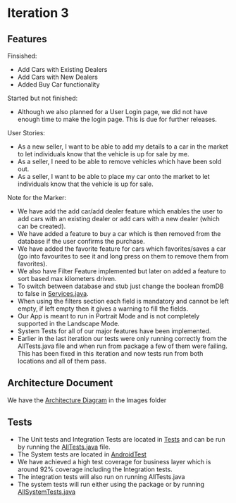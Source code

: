 # Iteration 3

## Features

Finsished:

* Add Cars with Existing Dealers
* Add Cars with New Dealers
* Added Buy Car functionality

Started but not finished:

* Although we also planned for a User Login page, we did not have enough time to make the login page. This is due for further releases.

User Stories: 

* As a new seller, I want to be able to add my details to a car in the market to let individuals know that the vehicle is up for sale by me.
* As a seller, I need to be able to remove vehicles which have been sold out.
* As a seller, I want to be able to place my car onto the market to let individuals know that the vehicle is up for sale.

Note for the Marker:

* We have add the add car/add dealer feature which enables the user to add cars with an existing dealer or add cars with a new dealer (which can be created).
* We have added a feature to buy a car which is then removed from the database if the user confirms the purchase.
* We have added the favorite feature for cars which favorites/saves a car (go into favourites to see it and long press on them to remove them from favorites).
* We also have Filter Feature implemented but later on added a feature to sort based max kilometers driven.
* To switch between database and stub just change the boolean fromDB to false in [Services.java](app/src/main/java/application/Services.java).
* When using the filters section each field is mandatory and cannot be left empty, if left empty then it gives a warning to fill the fields.
* Our App is meant to run in Portrait Mode and is not completely supported in the Landscape Mode.
* System Tests for all of our major features have been implemented.
* Earlier in the last iteration our tests were only running correctly from the AllTests.java file and when run from package a few of them were failing. This has been fixed in this iteration and now tests run from both locations and all of them pass.


## Architecture Document

We have the [Architecture Diagram](documents/ARCHITECTURE3.md) in the Images folder

## Tests

* The Unit tests and Integration Tests are located in [Tests](app/src/test/java/com/lightsoutbugsout/tests) and can be run by running the [AllTests.java](app/src/test/java/com/lightsoutbugsout/tests/AllTests.java) file.
* The System tests are located in [AndroidTest](app/src/androidTest/java/com/example/myapplication)
* We have achieved a high test coverage for business layer which is around 92% coverage including the Integration tests. 
* The integration tests will also run on running AllTests.java
* The system tests will run either using the package or by running [AllSystemTests.java](app/src/androidTest/java/com/example/myapplication/sysTests)
